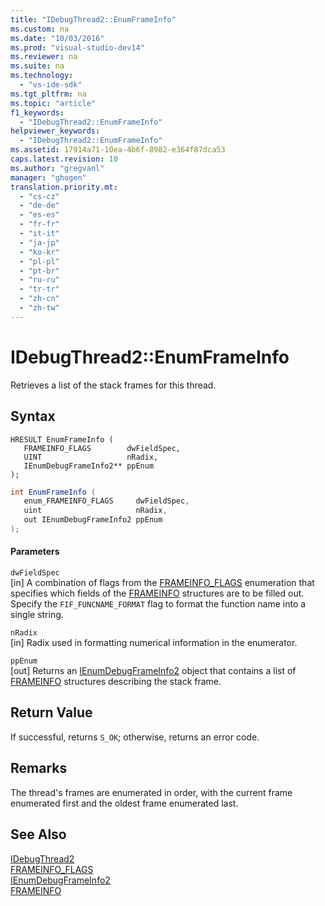 ```yaml
---
title: "IDebugThread2::EnumFrameInfo"
ms.custom: na
ms.date: "10/03/2016"
ms.prod: "visual-studio-dev14"
ms.reviewer: na
ms.suite: na
ms.technology: 
  - "vs-ide-sdk"
ms.tgt_pltfrm: na
ms.topic: "article"
f1_keywords: 
  - "IDebugThread2::EnumFrameInfo"
helpviewer_keywords: 
  - "IDebugThread2::EnumFrameInfo"
ms.assetid: 17914a71-10ea-4b6f-8982-e364f87dca53
caps.latest.revision: 10
ms.author: "gregvanl"
manager: "ghogen"
translation.priority.mt: 
  - "cs-cz"
  - "de-de"
  - "es-es"
  - "fr-fr"
  - "it-it"
  - "ja-jp"
  - "ko-kr"
  - "pl-pl"
  - "pt-br"
  - "ru-ru"
  - "tr-tr"
  - "zh-cn"
  - "zh-tw"
---
```

# IDebugThread2::EnumFrameInfo
Retrieves a list of the stack frames for this thread.  
  
## Syntax  
  
```cpp#  
HRESULT EnumFrameInfo (   
   FRAMEINFO_FLAGS        dwFieldSpec,  
   UINT                   nRadix,  
   IEnumDebugFrameInfo2** ppEnum  
);  
```  
  
```c#  
int EnumFrameInfo (   
   enum_FRAMEINFO_FLAGS     dwFieldSpec,  
   uint                     nRadix,  
   out IEnumDebugFrameInfo2 ppEnum  
);  
```  
  
#### Parameters  
 `dwFieldSpec`  
 [in] A combination of flags from the [FRAMEINFO_FLAGS](../extensibility/frameinfo_flags.md) enumeration that specifies which fields of the [FRAMEINFO](../extensibility/frameinfo.md) structures are to be filled out. Specify the `FIF_FUNCNAME_FORMAT` flag to format the function name into a single string.  
  
 `nRadix`  
 [in] Radix used in formatting numerical information in the enumerator.  
  
 `ppEnum`  
 [out] Returns an [IEnumDebugFrameInfo2](../extensibility/ienumdebugframeinfo2.md) object that contains a list of [FRAMEINFO](../extensibility/frameinfo.md) structures describing the stack frame.  
  
## Return Value  
 If successful, returns `S_OK`; otherwise, returns an error code.  
  
## Remarks  
 The thread's frames are enumerated in order, with the current frame enumerated first and the oldest frame enumerated last.  
  
## See Also  
 [IDebugThread2](../extensibility/idebugthread2.md)   
 [FRAMEINFO_FLAGS](../extensibility/frameinfo_flags.md)   
 [IEnumDebugFrameInfo2](../extensibility/ienumdebugframeinfo2.md)   
 [FRAMEINFO](../extensibility/frameinfo.md)